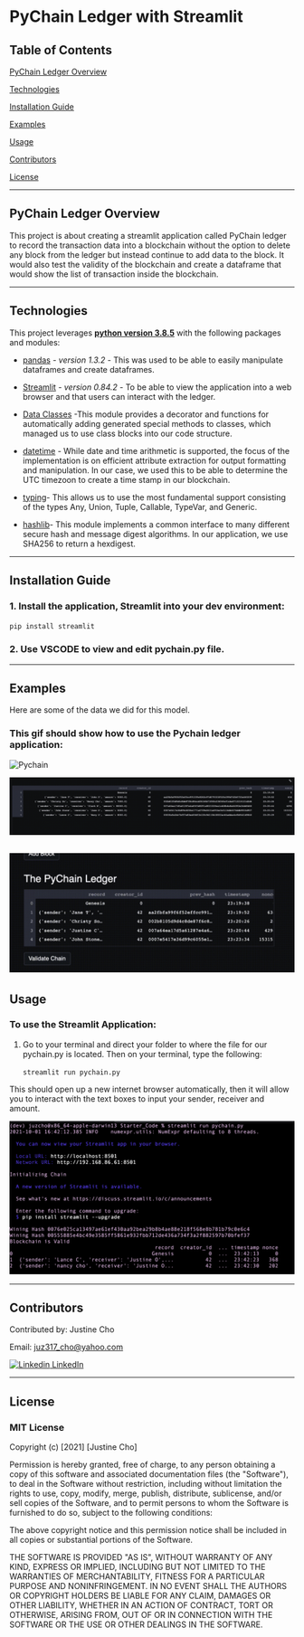 # PyChain Ledger with Streamlit

## Table of Contents

[PyChain Ledger Overview](https://github.com/juzcho/Module_18_Challenge_PyChain_Ledger#pychain-ledger-overview)

[Technologies](https://github.com/juzcho/Module_18_Challenge_PyChain_Ledger#technologies)

[Installation Guide](https://github.com/juzcho/Module_18_Challenge_PyChain_Ledger#installation-guide)

[Examples](https://github.com/juzcho/Module_18_Challenge_PyChain_Ledger#examples)

[Usage](https://github.com/juzcho/Module_18_Challenge_PyChain_Ledger#usage)

[Contributors](https://github.com/juzcho/Module_18_Challenge_PyChain_Ledger#contributors)

[License](https://github.com/juzcho/Module_18_Challenge_PyChain_Ledger#license)

---

## PyChain Ledger Overview

This project is about creating a streamlit application called PyChain ledger to record the transaction data into a blockchain without the option to delete any block from the ledger but instead continue to add data to the block. It would also test the validity of the blockchain and create a dataframe that would show the list of transaction inside the blockchain. 

---

## Technologies

This project leverages **[python version 3.8.5](https://www.python.org/downloads/)** with the following packages and modules:

* [pandas](https://pandas.pydata.org/docs/) - *version 1.3.2* - This was used to be able to easily manipulate dataframes and create dataframes.

* [Streamlit](https://streamlit.io/) - *version 0.84.2* - To be able to view the application into a web browser and that users can interact with the ledger.

* [Data Classes](https://docs.python.org/3/library/dataclasses.html) -This module provides a decorator and functions for automatically adding generated special methods to classes, which managed us to use class blocks into our code structure.

* [datetime](https://docs.python.org/3/library/datetime.html) - While date and time arithmetic is supported, the focus of the implementation is on efficient attribute extraction for output formatting and manipulation. In our case, we used this to be able to determine the UTC timezoon to create a time stamp in our blockchain.

* [typing](https://docs.python.org/3/library/typing.html)- This allows us to use the most fundamental support consisting of the types Any, Union, Tuple, Callable, TypeVar, and Generic.

* [hashlib](https://docs.python.org/3/library/hashlib.html)- This module implements a common interface to many different secure hash and message digest algorithms. In our application, we use SHA256 to return a hexdigest.


---
## Installation Guide

### 1. Install the application, Streamlit into your dev environment:

`pip install streamlit`

### 2. Use VSCODE to view and edit pychain.py file.

---
## Examples

Here are some of the data we did for this model.

### **This gif should show how to use the Pychain ledger application:** 

![Pychain](./Images/pychain.gif)

![Pychain Ledger](./Images/pychain-ledger.png)

![Pychain Ledger](./Images/pychain-ledger-2.png)
---

## Usage

### To use the Streamlit Application:

1. Go to your terminal and direct your folder to where the file for our pychain.py is located. Then on your terminal, type the following:

    `streamlit run pychain.py` 

This should open up a new internet browser automatically, then it will allow you to interact with the text boxes to input your sender, receiver and amount.

![Streamlit](./Images/streamlit_terminal.png)

---

## Contributors

Contributed by: Justine Cho

Email: juz317_cho@yahoo.com

[![Linkedin](https://i.stack.imgur.com/gVE0j.png) LinkedIn](https://www.linkedin.com/in/justinecho)

---

## License

### **MIT License**

Copyright (c) [2021] [Justine Cho]

Permission is hereby granted, free of charge, to any person obtaining a copy
of this software and associated documentation files (the "Software"), to deal
in the Software without restriction, including without limitation the rights
to use, copy, modify, merge, publish, distribute, sublicense, and/or sell
copies of the Software, and to permit persons to whom the Software is
furnished to do so, subject to the following conditions:

The above copyright notice and this permission notice shall be included in all
copies or substantial portions of the Software.

THE SOFTWARE IS PROVIDED "AS IS", WITHOUT WARRANTY OF ANY KIND, EXPRESS OR
IMPLIED, INCLUDING BUT NOT LIMITED TO THE WARRANTIES OF MERCHANTABILITY,
FITNESS FOR A PARTICULAR PURPOSE AND NONINFRINGEMENT. IN NO EVENT SHALL THE
AUTHORS OR COPYRIGHT HOLDERS BE LIABLE FOR ANY CLAIM, DAMAGES OR OTHER
LIABILITY, WHETHER IN AN ACTION OF CONTRACT, TORT OR OTHERWISE, ARISING FROM,
OUT OF OR IN CONNECTION WITH THE SOFTWARE OR THE USE OR OTHER DEALINGS IN THE
SOFTWARE.
